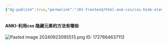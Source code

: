 ```yaml
---
{"dg-publish":true,"permalink":"/01-frontend/html-and-css/css-hide-element/","title":"css 基础","tags":["frontend","css"],"created":"2024-09-30T10:50:37.000+08:00","updated":"2024-12-02T14:52:42.581+08:00"}
---
```


#### ANKI-利用css 隐藏元素的方法有哪些
![Pasted image 20240923095513.png](/img/user/attachments/Pasted%20image%2020240923095513.png)
ID: 1727664637112

